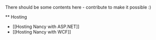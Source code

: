 There should be some contents here - contribute to make it possible :)

** Hosting

* [[Hosting Nancy with ASP.NET]]
* [[Hosting Nancy with WCF]]